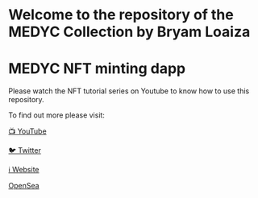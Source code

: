 # Welcome to the repository of the MEDYC Collection by Bryam Loaiza

# MEDYC NFT minting dapp 

Please watch the NFT tutorial series on Youtube to know how to use this repository.


To find out more please visit:

[📺 YouTube](https://www.youtube.com/channel/UChZR16e1XwZXy2yrk_8ymFg)

[🐦 Twitter](https://twitter.com/balt1794)

[ℹ️ Website](https://www.devbalt.com)

[OpenSea](https://opensea.io/collection/much-exclusive-doge-yacht-club)

